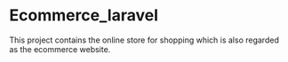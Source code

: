 # Ecommerce_laravel
This project contains the online store for shopping which is also regarded as the ecommerce website.
